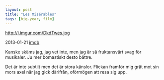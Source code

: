 ```yaml
---
layout: post
title: "Les Misérables"
tags: [big-year, film]
---
```


http://i.imgur.com/DkdTwes.jpg

2013-01-21 [imdb](http://www.imdb.com/title/tt1707386/)

Kanske skäms jag, jag vet inte, men jag är så fruktansvärt svag för musikaler.
Ju mer bomastiskt desto bättre.

Det är inte subtilt men det är stora känslor. Flickan framför mig grät mot sin 
mors axel när jag gick därifrån, oförmögen att resa sig upp.
